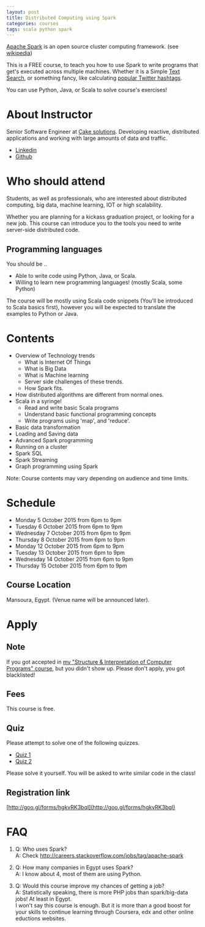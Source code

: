 ```yaml
---
layout: post
title: Distributed Computing using Spark
categories: courses
tags: scala python spark
---
```

[Apache Spark](http://spark.apache.org/) is an open source cluster computing framework. (see [wikipedia](https://en.wikipedia.org/wiki/Apache_Spark))

This is a FREE course, to teach you how to use Spark to write programs that get's executed across multiple machines. Whether it is a Simple [Text Search](http://spark.apache.org/examples.html), or something fancy, like calculating [popular Twitter hashtags](https://github.com/apache/spark/blob/master/examples/src/main/scala/org/apache/spark/examples/streaming/TwitterPopularTags.scala).

You can use Python, Java, or Scala to solve course's exercises!

# About Instructor
Senior Software Engineer at [Cake solutions](http://cakesolutions.net). Developing reactive, distributed applications and working with large amounts of data and traffic.

- [Linkedin](https://uk.linkedin.com/in/tamerradi)
- [Github](https://github.com/tabdulradi)

# Who should attend
Students, as well as professionals, who are interested about distributed computing, big data, machine learning, IOT or high scalability.

Whether you are planning for a kickass graduation project, or looking for a new job. This course can introduce you to the tools you need to write server-side distributed code.

## Programming languages
You should be ..  

- Able to write code using Python, Java, or Scala.
- Willing to learn new programming languages! (mostly Scala, some Python)

The course will be mostly using Scala code snippets
(You'll be introduced to Scala basics first), however you will be expected to translate the examples to Python or Java.

# Contents
- Overview of Technology trends
  - What is Internet Of Things
  - What is Big Data
  - What is Machine learning
  - Server side challenges of these trends.
  - How Spark fits.
- How distributed algorithms are different from normal ones.
- Scala in a syringe!
  - Read and write basic Scala programs
  - Understand basic functional programming concepts
  - Write programs using 'map', and 'reduce'.
- Basic data transformation
- Loading and Saving data
- Advanced Spark programming
- Running on a cluster
- Spark SQL
- Spark Streaming
- Graph programming using Spark  

Note: Course contents may vary depending on audience and time limits.

# Schedule
- Monday 5 October 2015 from 6pm to 9pm
- Tuesday 6 October 2015 from 6pm to 9pm
- Wednesday 7 October 2015 from 6pm to 9pm
- Thursday 8 October 2015 from 6pm to 9pm
- Monday 12 October 2015 from 6pm to 9pm
- Tuesday 13 October 2015 from 6pm to 9pm
- Wednesday 14 October 2015 from 6pm to 9pm
- Thursday 15 October 2015 from 6pm to 9pm

## Course Location
Mansoura, Egypt. (Venue name will be announced later).

# Apply

## Note
If you got accepted in [my "Structure & Interpretation of Computer Programs" course](http://abdulradi.com/courses/sicp-using-javascript-for-absolute-beginners.html), but you didn't show up. Please don't apply, you got blacklisted!

## Fees
This course is free.

## Quiz
Please attempt to solve one of the following quizzes.
- [Quiz 1](https://github.com/Kiosk12/spark-training/tree/master/quiz/quiz1)
- [Quiz 2](https://github.com/Kiosk12/spark-training/tree/master/quiz/quiz2)

Please solve it yourself. You will be asked to write similar code in the class!

## Registration link
[http://goo.gl/forms/hgkvRK3bqI](http://goo.gl/forms/hgkvRK3bqI)

# FAQ
1. Q: Who uses Spark?  
A: Check http://careers.stackoverflow.com/jobs/tag/apache-spark

1. Q: How many companies in Egypt uses Spark?  
A: I know about 4, most of them are using Python.

1. Q: Would this course improve my chances of getting a job?  
A: Statistically speaking, there is more PHP jobs than spark/big-data jobs! At least in Egypt.   
I won't say this course is enough. But it is more than a good boost for your skills to continue learning through Coursera, edx and other online eductions websites.
